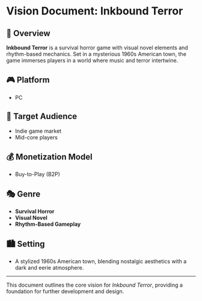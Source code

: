 # Vision Document: Inkbound Terror

## 📌 Overview
**Inkbound Terror** is a survival horror game with visual novel elements and rhythm-based mechanics. Set in a mysterious 1960s American town, the game immerses players in a world where music and terror intertwine.

## 🎮 Platform
- PC

## 🎯 Target Audience
- Indie game market
- Mid-core players

## 💰 Monetization Model
- Buy-to-Play (B2P)

## 🎭 Genre
- **Survival Horror**
- **Visual Novel**
- **Rhythm-Based Gameplay**

## 🏙 Setting
- A stylized 1960s American town, blending nostalgic aesthetics with a dark and eerie atmosphere.

---

This document outlines the core vision for *Inkbound Terror*, providing a foundation for further development and design.
